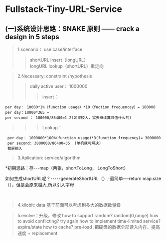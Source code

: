 # Fullstack-Tiny-URL-Service

## (一)系统设计思路：SNAKE 原则 —— crack a design in 5 steps
> 1.scenario： use case/interface
>> shortURL insert（longURL）  
longURL lookup（shortURL）重定向

> 2.Necessary: constraint /hypothesis 
>> daily active user： 1000000
>>> insert：
    
    per day： 10000*1%（function usage）*10（fuction frequencey）= 100000
    per day：10000*365 =
    per second ： 100000/86400=1.2(如果较大，需要继续算峰值什么的)
>>> Lookup：
     
     per day： 1000000*100%(function usage)*3(function frequency)= 3000000
     per second: 3000000/86400=35  (单机就可解决)
     都是输入
    
> 3.Aplication: service/algorithm
 
 *初期思路：存---map（两张，shortToLong， LongToShort）
 
  如何生成shortURL呢？-----generateShortURL（）;
  最简单---return map.size（），但是会原来越大,所以引入字母
                                                                                         
                                                                                 
> 4.kilobit: data 基于前面可以考虑到多大的数据数量级

> 5.evolve：升级，修改
how to support random? random(0,range)
how to avoid conflicting? try again
how to implement time-limited service? expire/state
how to cache? pre-load :把硬盘的数据全部读入内存，提高速度 + replacement

